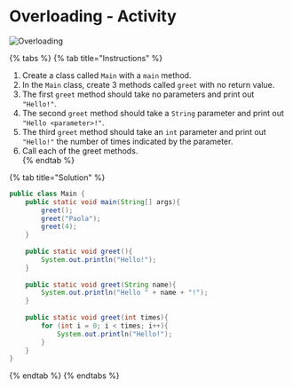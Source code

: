 # Overloading - Activity

![Overloading](../../../.gitbook/assets/image%20%2879%29.png)

{% tabs %}
{% tab title="Instructions" %}
1. Create a class called `Main` with a `main` method. 
2. In the `Main` class, create 3 methods called `greet` with no return value. 
3. The first `greet` method should take no parameters and print out `"Hello!"`.
4. The second  `greet` method should take a `String` parameter and print out `"Hello <parameter>!"`. 
5. The third `greet` method should take an `int` parameter and print out `"Hello!"` the number of times indicated by the parameter. 
6. Call each of the greet methods.  
{% endtab %}

{% tab title="Solution" %}
```java
public class Main {
    public static void main(String[] args){
        greet();
        greet("Paola");
        greet(4);
    }
    
    public static void greet(){
        System.out.println("Hello!");
    }
    
    public static void greet(String name){
        System.out.println("Hello " + name + "!");
    }
    
    public static void greet(int times){
        for (int i = 0; i < times; i++){
            System.out.println("Hello!");
        }
    }
}
```
{% endtab %}
{% endtabs %}

